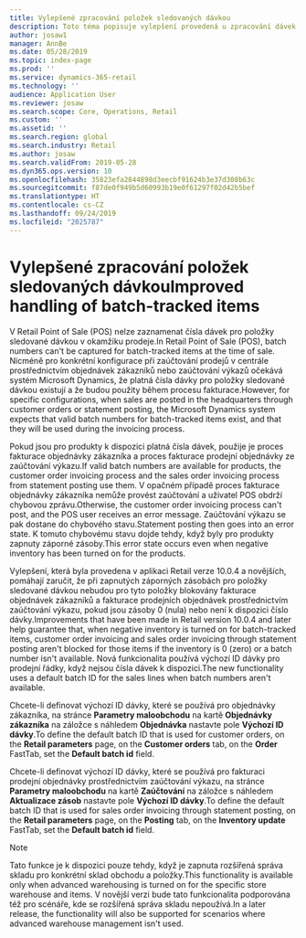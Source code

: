 ```yaml
---
title: Vylepšené zpracování položek sledovaných dávkou
description: Toto téma popisuje vylepšení provedená u zpracování dávek pro položky sledované dávkou během procesu zaúčtování maloobchodního výkazu.
author: josaw1
manager: AnnBe
ms.date: 05/28/2019
ms.topic: index-page
ms.prod: ''
ms.service: dynamics-365-retail
ms.technology: ''
audience: Application User
ms.reviewer: josaw
ms.search.scope: Core, Operations, Retail
ms.custom: ''
ms.assetid: ''
ms.search.region: global
ms.search.industry: Retail
ms.author: josaw
ms.search.validFrom: 2019-05-28
ms.dyn365.ops.version: 10
ms.openlocfilehash: 35823efa2844898d3eecbf91624b3e37d308b63c
ms.sourcegitcommit: f87de0f949b5d60993b19e0f61297f02d42b5bef
ms.translationtype: HT
ms.contentlocale: cs-CZ
ms.lasthandoff: 09/24/2019
ms.locfileid: "2025787"
---
```

# <a name="improved-handling-of-batch-tracked-items"></a><span data-ttu-id="0185b-103">Vylepšené zpracování položek sledovaných dávkou</span><span class="sxs-lookup"><span data-stu-id="0185b-103">Improved handling of batch-tracked items</span></span>

<span data-ttu-id="0185b-104">V Retail Point of Sale (POS) nelze zaznamenat čísla dávek pro položky sledované dávkou v okamžiku prodeje.</span><span class="sxs-lookup"><span data-stu-id="0185b-104">In Retail Point of Sale (POS), batch numbers can't be captured for batch-tracked items at the time of sale.</span></span> <span data-ttu-id="0185b-105">Nicméně pro konkrétní konfigurace při zaúčtování prodejů v centrále prostřednictvím objednávek zákazníků nebo zaúčtování výkazů očekává systém Microsoft Dynamics, že platná čísla dávky pro položky sledované dávkou existují a že budou použity během procesu fakturace.</span><span class="sxs-lookup"><span data-stu-id="0185b-105">However, for specific configurations, when sales are posted in the headquarters through customer orders or statement posting, the Microsoft Dynamics system expects that valid batch numbers for batch-tracked items exist, and that they will be used during the invoicing process.</span></span>

<span data-ttu-id="0185b-106">Pokud jsou pro produkty k dispozici platná čísla dávek, použije je proces fakturace objednávky zákazníka a proces fakturace prodejní objednávky ze zaúčtování výkazu.</span><span class="sxs-lookup"><span data-stu-id="0185b-106">If valid batch numbers are available for products, the customer order invoicing process and the sales order invoicing process from statement posting use them.</span></span> <span data-ttu-id="0185b-107">V opačném případě proces fakturace objednávky zákazníka nemůže provést zaúčtování a uživatel POS obdrží chybovou zprávu.</span><span class="sxs-lookup"><span data-stu-id="0185b-107">Otherwise, the customer order invoicing process can't post, and the POS user receives an error message.</span></span> <span data-ttu-id="0185b-108">Zaúčtování výkazu se pak dostane do chybového stavu.</span><span class="sxs-lookup"><span data-stu-id="0185b-108">Statement posting then goes into an error state.</span></span> <span data-ttu-id="0185b-109">K tomuto chybovému stavu dojde tehdy, když byly pro produkty zapnuty záporné zásoby.</span><span class="sxs-lookup"><span data-stu-id="0185b-109">This error state occurs even when negative inventory has been turned on for the products.</span></span>

<span data-ttu-id="0185b-110">Vylepšení, která byla provedena v aplikaci Retail verze 10.0.4 a novějších, pomáhají zaručit, že při zapnutých záporných zásobách pro položky sledované dávkou nebudou pro tyto položky blokovány fakturace objednávek zákazníků a fakturace prodejních objednávek prostřednictvím zaúčtování výkazu, pokud jsou zásoby 0 (nula) nebo není k dispozici číslo dávky.</span><span class="sxs-lookup"><span data-stu-id="0185b-110">Improvements that have been made in Retail version 10.0.4 and later help guarantee that, when negative inventory is turned on for batch-tracked items, customer order invoicing and sales order invoicing through statement posting aren't blocked for those items if the inventory is 0 (zero) or a batch number isn't available.</span></span> <span data-ttu-id="0185b-111">Nová funkcionalita používá výchozí ID dávky pro prodejní řádky, když nejsou čísla dávek k dispozici.</span><span class="sxs-lookup"><span data-stu-id="0185b-111">The new functionality uses a default batch ID for the sales lines when batch numbers aren't available.</span></span>

<span data-ttu-id="0185b-112">Chcete-li definovat výchozí ID dávky, které se používá pro objednávky zákazníka, na stránce **Parametry maloobchodu** na kartě **Objednávky zákazníka** na záložce s náhledem **Objednávka** nastavte pole **Výchozí ID dávky**.</span><span class="sxs-lookup"><span data-stu-id="0185b-112">To define the default batch ID that is used for customer orders, on the **Retail parameters** page, on the **Customer orders** tab, on the **Order** FastTab, set the **Default batch id** field.</span></span>

<span data-ttu-id="0185b-113">Chcete-li definovat výchozí ID dávky, které se používá pro fakturaci prodejní objednávky prostřednictvím zaúčtování výkazu, na stránce **Parametry maloobchodu** na kartě **Zaúčtování** na záložce s náhledem **Aktualizace zásob** nastavte pole **Výchozí ID dávky**.</span><span class="sxs-lookup"><span data-stu-id="0185b-113">To define the default batch ID that is used for sales order invoicing through statement posting, on the **Retail parameters** page, on the **Posting** tab, on the **Inventory update** FastTab, set the **Default batch id** field.</span></span>

> [!NOTE]
> <span data-ttu-id="0185b-114">Tato funkce je k dispozici pouze tehdy, když je zapnuta rozšířená správa skladu pro konkrétní sklad obchodu a položky.</span><span class="sxs-lookup"><span data-stu-id="0185b-114">This functionality is available only when advanced warehousing is turned on for the specific store warehouse and items.</span></span> <span data-ttu-id="0185b-115">V novější verzi bude tato funkcionalita podporována též pro scénáře, kde se rozšířená správa skladu nepoužívá.</span><span class="sxs-lookup"><span data-stu-id="0185b-115">In a later release, the functionality will also be supported for scenarios where advanced warehouse management isn't used.</span></span>
